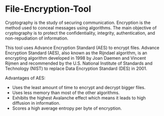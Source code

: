 # File-Encryption-Tool

Cryptography is the study of securing communication. Encryption is the method used
to conceal messages using algorithms. The main objective of cryptography is to
protect the confidentiality, integrity, authentication, and non-repudiation of
information.

This tool uses Advance Encryption Standard (AES) to encrypt files.
Advance Encryption Standard (AES), also known as the Rijndael algorithm, is an
encrypting algorithm developed in 1998 by Joan Daemen and Vincent Rijmen 
and recommended by the U.S. National Institute of Standards and
Technology (NIST) to replace Data Encryption Standard (DES) in 2001.

Advantages of AES:
* Uses the least amount of time to encrypt and decrypt bigger files.
* Uses less memory than most of the other algorithms.
* Exhibits the highest Avalanche effect which means it leads to high diffusion in
information.
* Scores a high average entropy per byte of encryption.